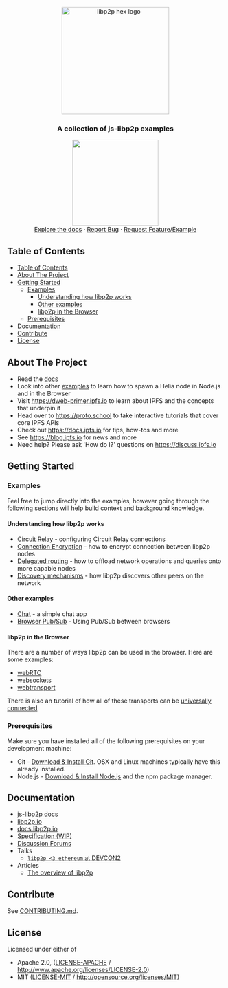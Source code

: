 <p align="center">
  <a href="https://libp2p.io">
    <img width="250" src="https://github.com/libp2p/js-libp2p/blob/master/img/libp2p.png?raw=true" alt="libp2p hex logo" />
  </a>
</p>

<h3 align="center">A collection of js-libp2p examples</h3>

<p align="center">
  <img src="https://raw.githubusercontent.com/jlord/forkngo/gh-pages/badges/cobalt.png" width="200">
  <br>
  <a href="https://github.com/libp2p/js-libp2p/tree/master/doc">Explore the docs</a>
  ·
  <a href="https://github.com/libp2p/js-libp2p-examples/issues">Report Bug</a>
  ·
  <a href="https://github.com/libp2p/js-libp2p-examples/issues">Request Feature/Example</a>
</p>

## Table of Contents

- [Table of Contents](#table-of-contents)
- [About The Project](#about-the-project)
- [Getting Started](#getting-started)
  - [Examples](#examples)
    - [Understanding how libp2p works](#understanding-how-libp2p-works)
    - [Other examples](#other-examples)
    - [libp2p in the Browser](#libp2p-in-the-browser)
  - [Prerequisites](#prerequisites)
- [Documentation](#documentation)
- [Contribute](#contribute)
- [License](#license)

## About The Project

- Read the [docs](https://ipfs.github.io/helia/modules/helia.html)
- Look into other [examples](https://github.com/libp2p/js-libp2p-examples) to learn how to spawn a Helia node in Node.js and in the Browser
- Visit https://dweb-primer.ipfs.io to learn about IPFS and the concepts that underpin it
- Head over to https://proto.school to take interactive tutorials that cover core IPFS APIs
- Check out https://docs.ipfs.io for tips, how-tos and more
- See https://blog.ipfs.io for news and more
- Need help? Please ask 'How do I?' questions on https://discuss.ipfs.io

## Getting Started

### Examples

Feel free to jump directly into the examples, however going through the following sections will help build context and background knowledge.

#### Understanding how libp2p works

- [Circuit Relay](./examples/js-libp2p-example-circuit-relay) - configuring Circuit Relay connections
- [Connection Encryption](./examples/js-libp2p-example-connection-encryption) - how to encrypt connection between libp2p nodes
- [Delegated routing](./examples/js-libp2p-example-delegated-routing) - how to offload network operations and queries onto more capable nodes
- [Discovery mechanisms](./examples/js-libp2p-example-discovery-mechanisms) - how libp2p discovers other peers on the network

#### Other examples

- [Chat](./examples/js-libp2p-example-chat) - a simple chat app
- [Browser Pub/Sub](./examples/js-libp2p-example-browser-pubsub) - Using Pub/Sub between browsers

#### libp2p in the Browser

There are a number of ways libp2p can be used in the browser. Here are some examples:

- [webRTC](./libp2p-in-the-browser/webrtc/README.md)
- [websockets](./libp2p-in-the-browser/websockets/README.md)
- [webtransport](./libp2p-in-the-browser/webtransport/README.md)

There is also an tutorial of how all of these transports can be [universally connected](https://github.com/libp2p/universal-connectivity/tree/main)

### Prerequisites

Make sure you have installed all of the following prerequisites on your development machine:

- Git - [Download & Install Git](https://git-scm.com/downloads). OSX and Linux machines typically have this already installed.
- Node.js - [Download & Install Node.js](https://nodejs.org/en/download/) and the npm package manager.

## Documentation

- [js-libp2p docs](https://github.com/libp2p/js-libp2p/tree/master/doc)
- [libp2p.io](https://libp2p.io)
- [docs.libp2p.io](https://docs.libp2p.io)
- [Specification (WIP)](https://github.com/libp2p/specs)
- [Discussion Forums](https://discuss.libp2p.io)
- Talks
  - [`libp2p <3 ethereum` at DEVCON2](https://archive.devcon.org/archive/watch/2/libp2p-devp2p-ipfs-and-ethereum-networking/)
- Articles
  - [The overview of libp2p](https://github.com/libp2p/libp2p#description)

## Contribute

See [CONTRIBUTING.md](./CONTRIBUTING.md).

## License

Licensed under either of

- Apache 2.0, ([LICENSE-APACHE](LICENSE-APACHE) / <http://www.apache.org/licenses/LICENSE-2.0>)
- MIT ([LICENSE-MIT](LICENSE-MIT) / <http://opensource.org/licenses/MIT>)
